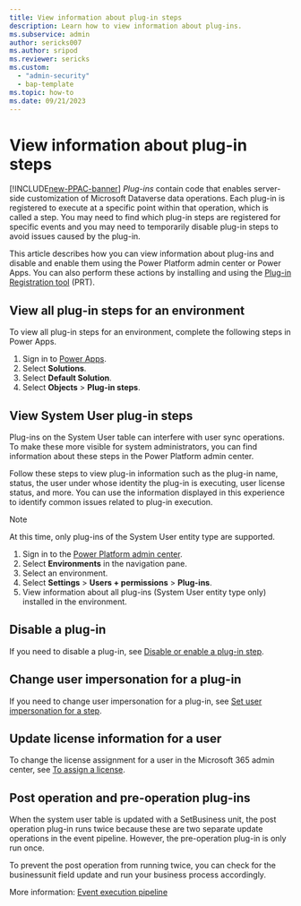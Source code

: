 ```yaml
---
title: View information about plug-in steps
description: Learn how to view information about plug-ins.
ms.subservice: admin
author: sericks007
ms.author: sripod
ms.reviewer: sericks
ms.custom:
  - "admin-security"
  - bap-template
ms.topic: how-to
ms.date: 09/21/2023
---
```


# View information about plug-in steps

[!INCLUDE[new-PPAC-banner](~/includes/new-PPAC-banner.md)]
_Plug-ins_ contain code that enables server-side customization of Microsoft Dataverse data operations. Each plug-in is registered to execute at a specific point within that operation, which is called a step. You may need to find which plug-in steps are registered for specific events and you may need to temporarily disable plug-in steps to avoid issues caused by the plug-in.

This article describes how you can view information about plug-ins and disable and enable them using the Power Platform admin center or Power Apps. You can also perform these actions by installing and using the [Plug-in Registration tool](/power-apps/developer/data-platform/download-tools-nuget) (PRT).

## View all plug-in steps for an environment
To view all plug-in steps for an environment, complete the following steps in Power Apps.

1. Sign in to [Power Apps](https://make.powerapps.com?utm_source=padocs&utm_medium=linkinadoc&utm_campaign=referralsfromdoc).
1. Select **Solutions**.
1. Select **Default Solution**.
1. Select **Objects** > **Plug-in steps**.

## View System User plug-in steps
Plug-ins on the System User table can interfere with user sync operations. To make these more visible for system administrators, you can find information about these steps in the Power Platform admin center.

Follow these steps to view plug-in information such as the plug-in name, status, the user under whose identity the plug-in is executing, user license status, and more. You can use the information displayed in this experience to identify common issues related to plug-in execution.

> [!Note]
> At this time, only plug-ins of the System User entity type are supported.

1. Sign in to the [Power Platform admin center](https://admin.powerplatform.microsoft.com).
1. Select **Environments** in the navigation pane.
1. Select an environment.
1. Select **Settings** > **Users + permissions** > **Plug-ins**.
1. View information about all plug-ins (System User entity type only) installed in the environment.

## Disable a plug-in
If you need to disable a plug-in, see [Disable or enable a plug-in step](/power-apps/developer/data-platform/register-plug-in#disable-or-enable-a-plug-in-step).

## Change user impersonation for a plug-in
If you need to change user impersonation for a plug-in, see [Set user impersonation for a step](/power-apps/developer/data-platform/register-plug-in#set-user-impersonation-for-a-step).

## Update license information for a user
To change the license assignment for a user in the Microsoft 365 admin center, see [To assign a license](create-users.md#to-assign-a-license).

## Post operation and pre-operation plug-ins 
When the system user table is updated with a SetBusiness unit, the post operation plug-in runs twice because these are two separate update operations in the event pipeline. However, the pre-operation plug-in is only run once.

To prevent the post operation from running twice, you can check for the businessunit field update and run your business process accordingly.  

More information: [Event execution pipeline](/power-apps/developer/data-platform/event-framework#event-execution-pipeline)
